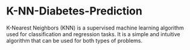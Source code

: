 # K-NN-Diabetes-Prediction

K-Nearest Neighbors (KNN) is a supervised machine learning algorithm used for classification and regression tasks. It is a simple and intuitive algorithm that can be used for both types of problems.
